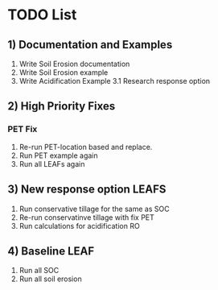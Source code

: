 # TODO List

## 1) Documentation and Examples
1. Write Soil Erosion documentation
2. Write Soil Erosion example
3. Write Acidification Example
3.1 Research response option

## 2) High Priority Fixes
### PET Fix
1. Re-run PET-location based and replace.
2. Run PET example again
3. Run all LEAFs again

## 3) New response option LEAFS
1. Run conservative tillage for the same as SOC
2. Re-run conservatinve tillage with fix PET
3. Run calculations for acidification RO

## 4) Baseline LEAF
1. Run all SOC
2. Run all soil erosion